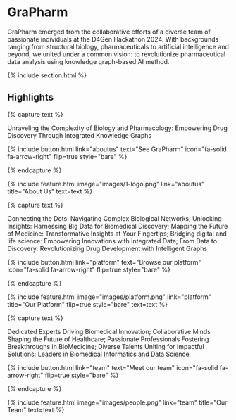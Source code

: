 ---
---

# GraPharm

GraPharm emerged from the collaborative efforts of a diverse team of passionate individuals at the D4Gen Hackathon 2024. With backgrounds ranging from structural biology, pharmaceuticals to artificial intelligence and beyond, we united under a common vision: to revolutionize pharmaceutical data analysis using knowledge graph-based AI method.

{% include section.html %}

## Highlights

{% capture text %}

Unraveling the Complexity of Biology and Pharmacology: Empowering Drug Discovery Through Integrated Knowledge Graphs

{%
  include button.html
  link="aboutus"
  text="See GraPharm"
  icon="fa-solid fa-arrow-right"
  flip=true
  style="bare"
%}

{% endcapture %}

{%
  include feature.html
  image="images/1-logo.png"
  link="aboutus"
  title="About Us"
  text=text
%}

{% capture text %}

Connecting the Dots: Navigating Complex Biological Networks; 
Unlocking Insights: Harnessing Big Data for Biomedical Discovery; 
Mapping the Future of Medicine: Transformative Insights at Your Fingertips; 
Bridging digital and life science: Empowering Innovations with Integrated Data; 
From Data to Discovery: Revolutionizing Drug Development with Intelligent Graphs

{%
  include button.html
  link="platform"
  text="Browse our platform"
  icon="fa-solid fa-arrow-right"
  flip=true
  style="bare"
%}

{% endcapture %}

{%
  include feature.html
  image="images/platform.png"
  link="platform"
  title="Our Platform"
  flip=true
  style="bare"
  text=text
%}

{% capture text %}

Dedicated Experts Driving Biomedical Innovation;
Collaborative Minds Shaping the Future of Healthcare;
Passionate Professionals Fostering Breakthroughs in BioMedicine;
Diverse Talents Uniting for Impactful Solutions;
Leaders in Biomedical Informatics and Data Science

{%
  include button.html
  link="team"
  text="Meet our team"
  icon="fa-solid fa-arrow-right"
  flip=true
  style="bare"
%}

{% endcapture %}

{%
  include feature.html
  image="images/people.png"
  link="team"
  title="Our Team"
  text=text
%}
